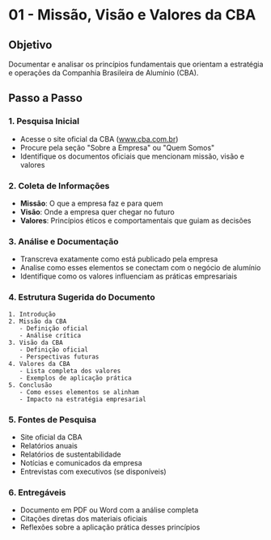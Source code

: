 # 01 - Missão, Visão e Valores da CBA

## Objetivo
Documentar e analisar os princípios fundamentais que orientam a estratégia e operações da Companhia Brasileira de Alumínio (CBA).

## Passo a Passo

### 1. **Pesquisa Inicial**
- Acesse o site oficial da CBA (www.cba.com.br)
- Procure pela seção "Sobre a Empresa" ou "Quem Somos"
- Identifique os documentos oficiais que mencionam missão, visão e valores

### 2. **Coleta de Informações**
- **Missão**: O que a empresa faz e para quem
- **Visão**: Onde a empresa quer chegar no futuro
- **Valores**: Princípios éticos e comportamentais que guiam as decisões

### 3. **Análise e Documentação**
- Transcreva exatamente como está publicado pela empresa
- Analise como esses elementos se conectam com o negócio de alumínio
- Identifique como os valores influenciam as práticas empresariais

### 4. **Estrutura Sugerida do Documento**
```
1. Introdução
2. Missão da CBA
   - Definição oficial
   - Análise crítica
3. Visão da CBA
   - Definição oficial
   - Perspectivas futuras
4. Valores da CBA
   - Lista completa dos valores
   - Exemplos de aplicação prática
5. Conclusão
   - Como esses elementos se alinham
   - Impacto na estratégia empresarial
```

### 5. **Fontes de Pesquisa**
- Site oficial da CBA
- Relatórios anuais
- Relatórios de sustentabilidade
- Notícias e comunicados da empresa
- Entrevistas com executivos (se disponíveis)

### 6. **Entregáveis**
- Documento em PDF ou Word com a análise completa
- Citações diretas dos materiais oficiais
- Reflexões sobre a aplicação prática desses princípios
